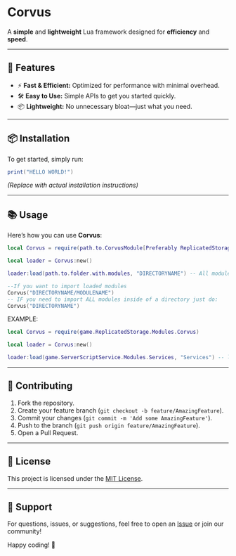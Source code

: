 # Corvus

A **simple** and **lightweight** Lua framework designed for **efficiency** and **speed**.

---

## 🚀 Features

- ⚡ **Fast & Efficient:** Optimized for performance with minimal overhead.
- 🛠️ **Easy to Use:** Simple APIs to get you started quickly.
- 📦 **Lightweight:** No unnecessary bloat—just what you need.

---

## 📦 Installation

To get started, simply run:

```lua
print("HELLO WORLD!")
```

*(Replace with actual installation instructions)*

---

## 📚 Usage

Here’s how you can use **Corvus**:

```lua
local Corvus = require(path.to.CorvusModule[Preferably ReplicatedStorage])

local loader = Corvus:new()

loader:load(path.to.folder.with.modules, "DIRECTORYNAME") -- All modules within path.to.folder.with.modules will be stored in "Corvus.cache.DIRECTORYNAME"

--If you want to import loaded modules
Corvus("DIRECTORYNAME/MODULENAME")
-- IF you need to import ALL modules inside of a directory just do:
Corvus("DIRECTORYNAME")

```

EXAMPLE:

```lua
local Corvus = require(game.ReplicatedStorage.Modules.Corvus)

local loader = Corvus:new()

loader:load(game.ServerScriptService.Modules.Services, "Services") -- loads all modules inside of Modules.Services into "Corvus.cache.Services"
```

---

## 🤝 Contributing

1. Fork the repository.
2. Create your feature branch (`git checkout -b feature/AmazingFeature`).
3. Commit your changes (`git commit -m 'Add some AmazingFeature'`).
4. Push to the branch (`git push origin feature/AmazingFeature`).
5. Open a Pull Request.

---

## 📄 License

This project is licensed under the [MIT License](LICENSE.md).

---

## 💬 Support

For questions, issues, or suggestions, feel free to open an [Issue]([https://github.com/Corvus-Framework/issues](https://github.com/xsiuph/Corvus-Framework/issues)) or join our community!

Happy coding! 🚀

